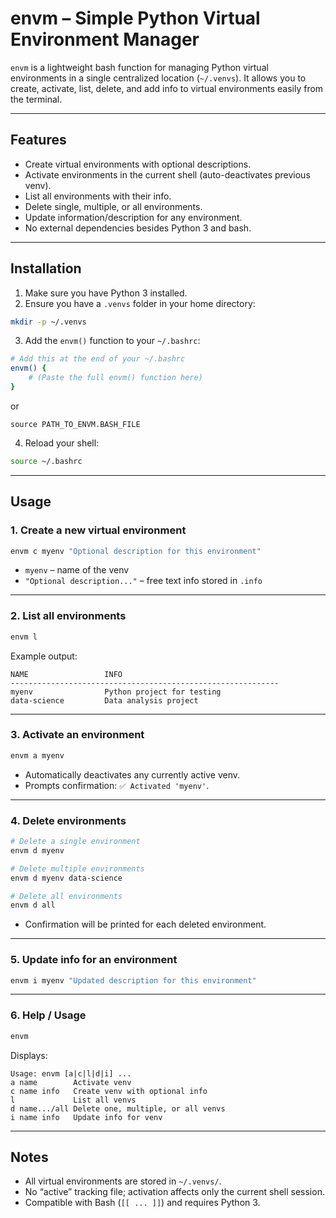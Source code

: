 # envm – Simple Python Virtual Environment Manager

`envm` is a lightweight bash function for managing Python virtual environments in a single centralized location (`~/.venvs`). It allows you to create, activate, list, delete, and add info to virtual environments easily from the terminal.

---

## Features

- Create virtual environments with optional descriptions.  
- Activate environments in the current shell (auto-deactivates previous venv).  
- List all environments with their info.  
- Delete single, multiple, or all environments.  
- Update information/description for any environment.  
- No external dependencies besides Python 3 and bash.  

---

## Installation

1. Make sure you have Python 3 installed.
2. Ensure you have a `.venvs` folder in your home directory:

```bash
mkdir -p ~/.venvs
```

3. Add the `envm()` function to your `~/.bashrc`:

```bash
# Add this at the end of your ~/.bashrc
envm() {
    # (Paste the full envm() function here)
}
```
or

```
source PATH_TO_ENVM.BASH_FILE
```

4. Reload your shell:

```bash
source ~/.bashrc
```

---

## Usage

### 1. Create a new virtual environment

```bash
envm c myenv "Optional description for this environment"
```

- `myenv` – name of the venv  
- `"Optional description..."` – free text info stored in `.info`  

---

### 2. List all environments

```bash
envm l
```

Example output:

```
NAME                 INFO
------------------------------------------------------------
myenv                Python project for testing
data-science         Data analysis project
```

---

### 3. Activate an environment

```bash
envm a myenv
```

- Automatically deactivates any currently active venv.  
- Prompts confirmation: `✅ Activated 'myenv'`.

---

### 4. Delete environments

```bash
# Delete a single environment
envm d myenv

# Delete multiple environments
envm d myenv data-science

# Delete all environments
envm d all
```

- Confirmation will be printed for each deleted environment.  

---

### 5. Update info for an environment

```bash
envm i myenv "Updated description for this environment"
```

---

### 6. Help / Usage

```bash
envm
```

Displays:

```
Usage: envm [a|c|l|d|i] ...
a name        Activate venv
c name info   Create venv with optional info
l             List all venvs
d name.../all Delete one, multiple, or all venvs
i name info   Update info for venv
```

---

## Notes

- All virtual environments are stored in `~/.venvs/`.  
- No “active” tracking file; activation affects only the current shell session.  
- Compatible with Bash (`[[ ... ]]`) and requires Python 3.

